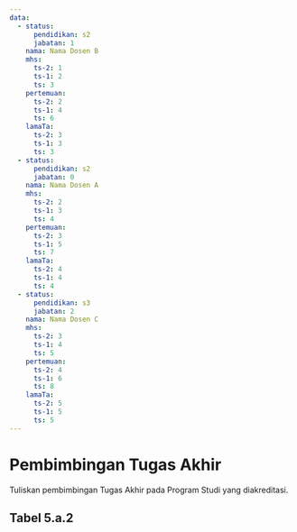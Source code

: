 ```yaml
---
data:
  - status:
      pendidikan: s2
      jabatan: 1
    nama: Nama Dosen B
    mhs:
      ts-2: 1
      ts-1: 2
      ts: 3
    pertemuan:
      ts-2: 2
      ts-1: 4
      ts: 6
    lamaTa:
      ts-2: 3
      ts-1: 3
      ts: 3
  - status:
      pendidikan: s2
      jabatan: 0
    nama: Nama Dosen A
    mhs:
      ts-2: 2
      ts-1: 3
      ts: 4
    pertemuan:
      ts-2: 3
      ts-1: 5
      ts: 7
    lamaTa:
      ts-2: 4
      ts-1: 4
      ts: 4
  - status:
      pendidikan: s3
      jabatan: 2
    nama: Nama Dosen C
    mhs:
      ts-2: 3
      ts-1: 4
      ts: 5
    pertemuan:
      ts-2: 4
      ts-1: 6
      ts: 8
    lamaTa:
      ts-2: 5
      ts-1: 5
      ts: 5
---
```


<script setup>
import { useData } from "vitepress"
import Tabel from '../components/tabel-5a2.vue'

const { frontmatter } = useData()
</script>

# Pembimbingan Tugas Akhir

Tuliskan pembimbingan Tugas Akhir pada Program Studi yang diakreditasi.

## Tabel 5.a.2

<Tabel :data="frontmatter.data" />
